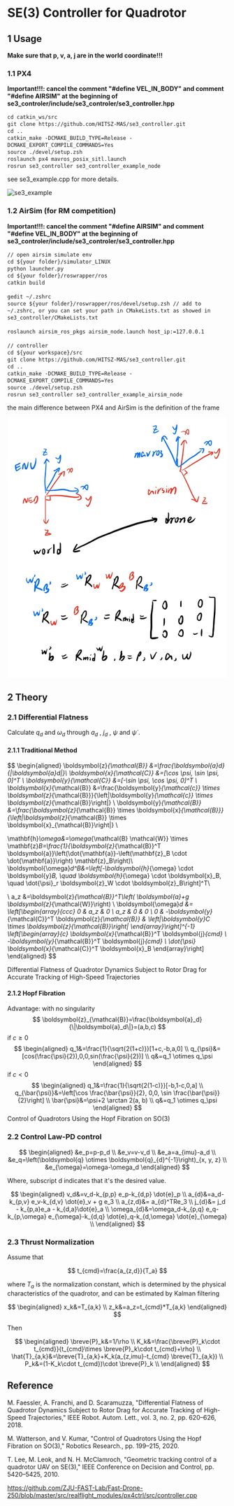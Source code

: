 # SE(3) Controller for Quadrotor



## 1 Usage

**Make sure that p, v, a, j are in the world coordinate!!!**

### 1.1 PX4

**Important!!!: cancel the comment "#define VEL_IN_BODY" and comment "#define AIRSIM" at the beginning of se3_controler/include/se3_controler/se3_controller.hpp**

```
cd catkin_ws/src
git clone https://github.com/HITSZ-MAS/se3_controller.git
cd ..
catkin_make -DCMAKE_BUILD_TYPE=Release -DCMAKE_EXPORT_COMPILE_COMMANDS=Yes
source ./devel/setup.zsh
roslaunch px4 mavros_posix_sitl.launch
rosrun se3_controller se3_controller_example_node
```

see se3_example.cpp for more details. 

![se3_example](attachments/se3_example.gif)

### 1.2 AirSim (for RM competition)

**Important!!!: cancel the comment "#define AIRSIM" and comment "#define VEL_IN_BODY" at the beginning of se3_controler/include/se3_controler/se3_controller.hpp**

```
// open airsim simulate env
cd ${your folder}/simulator_LINUX
python launcher.py
cd ${your folder}/roswrapper/ros
catkin build

gedit ~/.zshrc
source ${your folder}/roswrapper/ros/devel/setup.zsh // add to ~/.zshrc, or you can set your path in CMakeLists.txt as showed in se3_controller/CMakeLists.txt

roslaunch airsim_ros_pkgs airsim_node.launch host_ip:=127.0.0.1

// controller
cd ${your workspace}/src
git clone https://github.com/HITSZ-MAS/se3_controller.git
cd ..
catkin_make -DCMAKE_BUILD_TYPE=Release -DCMAKE_EXPORT_COMPILE_COMMANDS=Yes
source ./devel/setup.zsh
rosrun se3_controller se3_controller_example_airsim_node
```

the main difference between PX4 and AirSim is the definition of the frame

![PX4_vs_AirSim](attachments/PX4_vs_AirSim.jpg)

## 2 Theory

### 2.1 Differential Flatness

Calculate $q_d$ and $\omega_d$ through $a_d$ , $j_d$ , $\psi$ and $\dot{\psi}$ .

#### 2.1.1 Traditional Method

$$
\begin{aligned}
\boldsymbol{z}_{\mathcal{B}} &=\frac{\boldsymbol{a}_d}{\|\boldsymbol{a}_d\|}\\
\boldsymbol{x}_{\mathcal{C}} &=[\cos \psi, \sin \psi, 0]^T \\
\boldsymbol{y}_{\mathcal{C}} &=[-\sin \psi, \cos \psi, 0]^T \\
\boldsymbol{x}_{\mathcal{B}} &=\frac{\boldsymbol{y}_{\mathcal{c}} \times \boldsymbol{z}_{\mathcal{B}}}{\left\|\boldsymbol{y}_{\mathcal{c}} \times \boldsymbol{z}_{\mathcal{B}}\right\|} \\
\boldsymbol{y}_{\mathcal{B}} &=\frac{\boldsymbol{z}_{\mathcal{B}} \times \boldsymbol{x}_{\mathcal{B}}}{\left\|\boldsymbol{z}_{\mathcal{B}} \times \boldsymbol{x}_{\mathcal{B}}\right\|} \\

\mathbf{h}_\omega&=\omega_{\mathcal{B} \mathcal{W}} \times \mathbf{z}_B=\frac{1}{\boldsymbol{z}_{\mathcal{B}}^T \boldsymbol{a}}\left(\dot{\mathbf{a}}-\left(\mathbf{z}_B \cdot \dot{\mathbf{a}}\right) \mathbf{z}_B\right)\\
\boldsymbol{\omega}_d^B&=\left[-\boldsymbol{h}_{\omega} \cdot \boldsymbol{y}_B, \quad \boldsymbol{h}_{\omega} \cdot \boldsymbol{x}_B, \quad \dot{\psi}_r \boldsymbol{z}_W \cdot \boldsymbol{z}_B\right]^T\\

\\
a_z &=\boldsymbol{z}_{\mathcal{B}}^T\left( \boldsymbol{a}+g \boldsymbol{z}_{\mathcal{W}}\right) \\
\boldsymbol{\omega}_d &=
\left[\begin{array}{ccc}
0 & a_z & 0 \\
a_z & 0 & 0 \\
0 & -\boldsymbol{y}_{\mathcal{C}}^T \boldsymbol{z}_{\mathcal{B}} & \left\|\boldsymbol{y}_C \times \boldsymbol{z}_{\mathcal{B}}\right\|
\end{array}\right]^{-1} 
\left[\begin{array}{c}
 \boldsymbol{x}_{\mathcal{B}}^T \boldsymbol{j}_{cmd} \\
-\boldsymbol{y}_{\mathcal{B}}^T \boldsymbol{j}_{cmd} \\
\dot{\psi} \boldsymbol{x}_{\mathcal{C}}^T \boldsymbol{x}_B
\end{array}\right]
\end{aligned}
$$

Differential Flatness  of Quadrotor Dynamics Subject to Rotor Drag for Accurate Tracking of  High-Speed Trajectories

#### 2.1.2 Hopf Fibration

Advantage: with no singularity
$$
\boldsymbol{z}_{\mathcal{B}}=\frac{\boldsymbol{a}_d}{\|\boldsymbol{a}_d\|}=(a,b,c)
$$
if $c\geq0$
$$
\begin{aligned} 
q_1&=\frac{1}{\sqrt{2(1+c)}}[1+c,-b,a,0] \\
q_{\psi}&=[cos(\frac{\psi}{2}),0,0,sin(\frac{\psi}{2})] \\
q&=q_1 \otimes q_\psi
\end{aligned}
$$
if $c<0$
$$
\begin{aligned} 
q_1&=\frac{1}{\sqrt{2(1-c)}}[-b,1-c,0,a] \\
q_{\bar{\psi}}&=\left[\cos \frac{\bar{\psi}}{2}, 0,0, \sin \frac{\bar{\psi}}{2}\right] \\
\bar{\psi}&=\psi+2 \arctan 2(a, b) \\
q&=q_1 \otimes q_\psi
\end{aligned}
$$
Control of Quadrotors Using the Hopf Fibration on SO(3)

### 2.2 Control Law-PD control

$$
\begin{aligned}
&e_p=p-p_d \\
&e_v=v-v_d \\
&e_a=a_{imu}-a_d \\
&e_q=\left(\boldsymbol{q} \otimes \boldsymbol{q}_{d}^{-1}\right)_{x, y, z} \\
&e_{\omega}=\omega-\omega_d
\end{aligned}
$$

Where, subscript d indicates that it's the desired value.

$$
\begin{aligned}
v_d&=v_d-k_{p,p} e_p-k_{d,p} \dot{e}_p \\
a_{d}&=a_d-k_{p,v} e_v-k_{d,v} \dot{e}_v + g e_3 \\
a_{z,d}&= a_{d}^TRe_3 \\
j_{d}&= j_d - k_{p,a}e_a - k_{d,a}\dot{e}_a \\
\omega_{d}&=\omega_d-k_{p,q} e_q-k_{p,\omega} e_{\omega}-k_{d,q} \dot{e}_q-k_{d,\omega} \dot{e}_{\omega} \\
\end{aligned}
$$

### 2.3 Thrust Normalization

Assume that

$$
t_{cmd}=\frac{a_{z,d}}{T_a}
$$

where $T_a$ is the normalization constant, which is determined by the physical characteristics of the quadrotor, and can be estimated by Kalman filtering

$$
\begin{aligned}
x_k&=T_{a,k} \\
z_k&=a_z=t_{cmd}*T_{a,k}
\end{aligned}
$$

Then

$$
\begin{aligned}
\breve{P}_k&=1/\rho \\
K_k&=\frac{\breve{P}_k\cdot t_{cmd}}{t_{cmd}\times \breve{P}_k\cdot t_{cmd}+\rho} \\
\hat{T}_{a,k}&=\breve{T}_{a,k}+K_k(a_{z,imu}-t_{cmd} \breve{T}_{a,k}) \\
P_k&=(1-K_k\cdot t_{cmd})\cdot \breve{P}_k \\
\end{aligned}
$$

## Reference

M. Faessler, A. Franchi, and D. Scaramuzza, "Differential Flatness  of Quadrotor Dynamics Subject to Rotor Drag for Accurate Tracking of  High-Speed Trajectories," IEEE Robot. Autom. Lett., vol. 3, no. 2, pp. 620–626, 2018.

M. Watterson, and V. Kumar, "Control of Quadrotors Using the Hopf  Fibration on SO(3),"  Robotics Research., pp. 199–215, 2020.

T. Lee, M. Leok, and N. H. McClamroch, "Geometric tracking control of a quadrotor UAV on SE(3)," IEEE Conference on Decision and Control, pp. 5420–5425, 2010. 

https://github.com/ZJU-FAST-Lab/Fast-Drone-250/blob/master/src/realflight_modules/px4ctrl/src/controller.cpp
